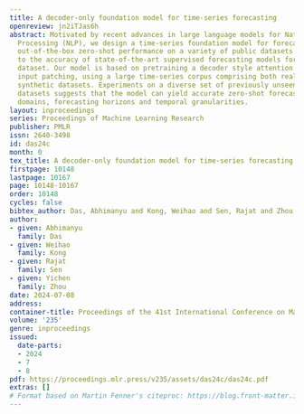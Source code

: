 ```yaml
---
title: A decoder-only foundation model for time-series forecasting
openreview: jn2iTJas6h
abstract: Motivated by recent advances in large language models for Natural Language
  Processing (NLP), we design a time-series foundation model for forecasting whose
  out-of-the-box zero-shot performance on a variety of public datasets comes close
  to the accuracy of state-of-the-art supervised forecasting models for each individual
  dataset. Our model is based on pretraining a decoder style attention model with
  input patching, using a large time-series corpus comprising both real-world and
  synthetic datasets. Experiments on a diverse set of previously unseen forecasting
  datasets suggests that the model can yield accurate zero-shot forecasts across different
  domains, forecasting horizons and temporal granularities.
layout: inproceedings
series: Proceedings of Machine Learning Research
publisher: PMLR
issn: 2640-3498
id: das24c
month: 0
tex_title: A decoder-only foundation model for time-series forecasting
firstpage: 10148
lastpage: 10167
page: 10148-10167
order: 10148
cycles: false
bibtex_author: Das, Abhimanyu and Kong, Weihao and Sen, Rajat and Zhou, Yichen
author:
- given: Abhimanyu
  family: Das
- given: Weihao
  family: Kong
- given: Rajat
  family: Sen
- given: Yichen
  family: Zhou
date: 2024-07-08
address:
container-title: Proceedings of the 41st International Conference on Machine Learning
volume: '235'
genre: inproceedings
issued:
  date-parts:
  - 2024
  - 7
  - 8
pdf: https://proceedings.mlr.press/v235/assets/das24c/das24c.pdf
extras: []
# Format based on Martin Fenner's citeproc: https://blog.front-matter.io/posts/citeproc-yaml-for-bibliographies/
---
```

